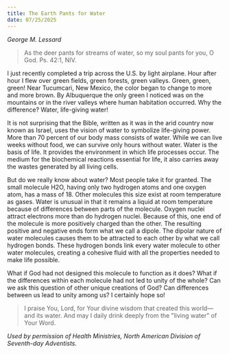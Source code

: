 ```yaml
---
title: The Earth Pants for Water
date: 07/25/2025
---
```


_George M. Lessard_

> <p></p>
> As the deer pants for streams of water, so my soul pants for you, O God. Ps. 42:1, NIV.

I just recently completed a trip across the U.S. by light airplane. Hour after hour I flew over green fields, green forests, green valleys. Green, green, green! Near Tucumcari, New Mexico, the color began to change to more and more brown. By Albuquerque the only green I noticed was on the mountains or in the river valleys where human habitation occurred. Why the difference? Water, life-giving water!

It is not surprising that the Bible, written as it was in the arid country now known as Israel, uses the vision of water to symbolize life-giving power. More than 70 percent of our body mass consists of water. While we can live weeks without food, we can survive only hours without water. Water is the basis of life. It provides the environment in which life processes occur. The medium for the biochemical reactions essential for life, it also carries away the wastes generated by all living cells.

But do we really know about water? Most people take it for granted. The small molecule H2O, having only two hydrogen atoms and one oxygen atom, has a mass of 18. Other molecules this size exist at room temperature as gases. Water is unusual in that it remains a liquid at room temperature because of differences between parts of the molecule. Oxygen nuclei attract electrons more than do hydrogen nuclei. Because of this, one end of the molecule is more positively charged than the other. The resulting positive and negative ends form what we call a dipole. The dipolar nature of water molecules causes them to be attracted to each other by what we call hydrogen bonds. These hydrogen bonds link every water molecule to other water molecules, creating a cohesive fluid with all the properties needed to make life possible.

What if God had not designed this molecule to function as it does? What if the differences within each molecule had not led to unity of the whole? Can we ask this question of other unique creations of God? Can differences between us lead to unity among us? I certainly hope so!

> <callout></callout>
> I praise You, Lord, for Your divine wisdom that created this world—and its water. And may I daily drink deeply from the "living water" of Your Word.

_Used by permission of Health Ministries, North American Division of Seventh-day Adventists._